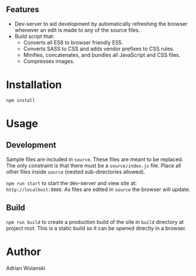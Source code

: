 ## Features

- Dev-server to aid development by automatically refreshing the browser whenever an edit is made to any of the source files.
- Build script that:
  - Converts all ES6 to browser friendly ES5.
  - Converts SASS to CSS and adds vendor prefixes to CSS rules.
  - Minifies, concatenates, and bundles all JavaScript and CSS files.
  - Compresses images.

# Installation

```
npm install
```

# Usage

## Development

Sample files are included in `source`. These files are meant to be replaced. The only constraint is that there must be a `source/index.js` file. Place all other files inside `source` (nested sub-directories allowed).

`npm run start` to start the dev-server and view site at: `http://localhost:8080`. As files are edited in `source` the browser will update.

## Build

`npm run build` to create a production build of the site in `build` directory at project root. This is a static build so it can be opened directly in a browser.

# Author

Adrian Wolanski
